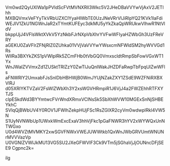 Vm0wd2QyUXlWa1pPVldScFVtMVNXRll3Wkc5V2JHeDBaVVYwVjAxV2JETlhh
MXBQVmxVeFYyTkVRbUZXClYyaHlWbTE0UzJNeVRrVlJiRlpYQ21KVk1IaFdi
WEJIV1ZkU1NGWnJaR2xTYmtKUFEyc3dkMU5yYkZkaQpWRUkwVlhwR1NtVldV
bkppUjJ4VFlsWktXVkV5YzNkbFJrNXpVbXhrYVFwWFIyaHZWbGh3UzFReVRY
aGEKU0ZaVFlrZFNjRlZ0ZUhka01VVjVaVVYwYWsxcmNFWldSM2hyWVVGd1Rs
WllRa3BXYkZKS1pVWlplRk5ZCmFHb0tVbGQ0VmxscldtRmpSbFowVGxWT1Yx
WnJWalZVVmxZd1ZUSktTRlZzY0ZwTlJuQnlWakJHZDFaRwpTbFpqUlZwWFls
aFNWRlY2UmxabFJsSnlDbHBHWjB0WmJYUjNZakZXY1ZSdE9WZFNiRXBXVlRJ
d05XRlYKTVZaV2FsWlZWbXh3Y2xsWGVHRmpiR1J6VjJ4a2FWZEhhRTFXYTJS
clpESkdWd3BYYmtwcFVrWndXRmxVClNsSk5SbXhWVW10MGExSnNjSHBEYkhC
SVlqQjBWbUV4Y0ROV1JFWlhZekpHUjFSc1RsZGlXR2cyVm0wdwplRkl4VW5N
S1UyNVNWbUp1UWxkWmExcExaV3hhVjFkc1pGaFNWR3hYV2xWYWQxUnNTWGxo
U0d4WVZtMVMKY2xwSGVFNWxVWEJUWWtkb1QxWnJWbGRVUmtWNUNrMVVVazVp
U0VGNlZVWlJkMU13VG5SU2JXeGFWVlF3Ck9VTm5jSGhaVjJjOUNncDFjSEE9
Cgpnc2k=

ilg